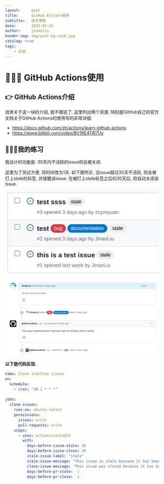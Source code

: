 ```yaml
---
layout:     post
title:      GitHub Actions使用
subtitle:   技术博客
date:       2023-05-24
author:     jinaoliu
header-img: img/post-bg-cook.jpg
catalog: true
tags:		
    - 总结	
---
```




# &#x1F3AF;&#x1F3AF;&#x1F3AF; GitHub Actions使用

## &#x1F449; GitHub Actions介绍

具体关于这一块的介绍, 就不细说了, 这里列出两个资源, 特别是GitHub自己的官方文档关于GitHub Actions的使用写的非常详细.

- https://docs.github.com/zh/actions/learn-github-actions
- https://www.bilibili.com/video/BV1RE411R7Uy

## &#x1F680;&#x1F680;&#x1F680;我的练习

我设计的功能是: 30天内不活跃的issue将会被关闭. 

这里为了测试方便, 将时间改为1天. 如下图所示, 当issue超过30天不活跃, 则会被打上stale的标签, 并提醒该issue. 在被打上stale标签之后的30天后, 将自动关闭该issue.

![image-20230530140733884](/img/image-20230530140733884.png)

![image-20230530140756095](/img/image-20230530140756095.png)

**以下是代码实现.**

```yaml
name: Close inactive issues
on:
  schedule:
    - cron: "30 1 * * *"

jobs:
  close-issues:
    runs-on: ubuntu-latest
    permissions:
      issues: write
      pull-requests: write
    steps:
      - uses: actions/stale@v5
        with:
          days-before-issue-stale: 30
          days-before-issue-close: 30
          stale-issue-label: "stale"
          stale-issue-message: "This issue is stale because it has been open for 30 days with no activity."
          close-issue-message: "This issue was closed because it has been inactive for 14 days since being marked as stale."
          days-before-pr-stale: -1
          days-before-pr-close: -1
```



